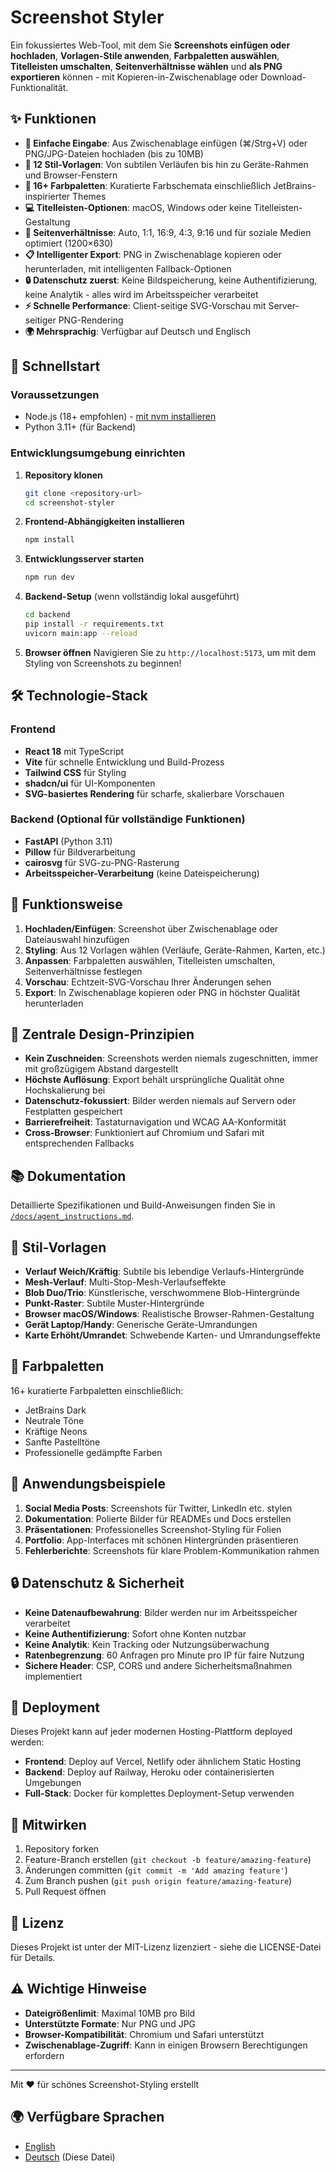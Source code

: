 # Screenshot Styler

Ein fokussiertes Web-Tool, mit dem Sie **Screenshots einfügen oder hochladen**, **Vorlagen-Stile anwenden**, **Farbpaletten auswählen**, **Titelleisten umschalten**, **Seitenverhältnisse wählen** und **als PNG exportieren** können - mit Kopieren-in-Zwischenablage oder Download-Funktionalität.

## ✨ Funktionen

- **📸 Einfache Eingabe**: Aus Zwischenablage einfügen (⌘/Strg+V) oder PNG/JPG-Dateien hochladen (bis zu 10MB)
- **🎨 12 Stil-Vorlagen**: Von subtilen Verläufen bis hin zu Geräte-Rahmen und Browser-Fenstern
- **🌈 16+ Farbpaletten**: Kuratierte Farbschemata einschließlich JetBrains-inspirierter Themes
- **💻 Titelleisten-Optionen**: macOS, Windows oder keine Titelleisten-Gestaltung
- **📐 Seitenverhältnisse**: Auto, 1:1, 16:9, 4:3, 9:16 und für soziale Medien optimiert (1200×630)
- **📋 Intelligenter Export**: PNG in Zwischenablage kopieren oder herunterladen, mit intelligenten Fallback-Optionen
- **🔒 Datenschutz zuerst**: Keine Bildspeicherung, keine Authentifizierung, keine Analytik - alles wird im Arbeitsspeicher verarbeitet
- **⚡ Schnelle Performance**: Client-seitige SVG-Vorschau mit Server-seitiger PNG-Rendering
- **🌍 Mehrsprachig**: Verfügbar auf Deutsch und Englisch

## 🚀 Schnellstart

### Voraussetzungen

- Node.js (18+ empfohlen) - [mit nvm installieren](https://github.com/nvm-sh/nvm#installing-and-updating)
- Python 3.11+ (für Backend)

### Entwicklungsumgebung einrichten

1. **Repository klonen**
   ```bash
   git clone <repository-url>
   cd screenshot-styler
   ```

2. **Frontend-Abhängigkeiten installieren**
   ```bash
   npm install
   ```

3. **Entwicklungsserver starten**
   ```bash
   npm run dev
   ```

4. **Backend-Setup** (wenn vollständig lokal ausgeführt)
   ```bash
   cd backend
   pip install -r requirements.txt
   uvicorn main:app --reload
   ```

5. **Browser öffnen**
   Navigieren Sie zu `http://localhost:5173`, um mit dem Styling von Screenshots zu beginnen!

## 🛠️ Technologie-Stack

### Frontend
- **React 18** mit TypeScript
- **Vite** für schnelle Entwicklung und Build-Prozess
- **Tailwind CSS** für Styling
- **shadcn/ui** für UI-Komponenten
- **SVG-basiertes Rendering** für scharfe, skalierbare Vorschauen

### Backend (Optional für vollständige Funktionen)
- **FastAPI** (Python 3.11)
- **Pillow** für Bildverarbeitung
- **cairosvg** für SVG-zu-PNG-Rasterung
- **Arbeitsspeicher-Verarbeitung** (keine Dateispeicherung)

## 🎯 Funktionsweise

1. **Hochladen/Einfügen**: Screenshot über Zwischenablage oder Dateiauswahl hinzufügen
2. **Styling**: Aus 12 Vorlagen wählen (Verläufe, Geräte-Rahmen, Karten, etc.)
3. **Anpassen**: Farbpaletten auswählen, Titelleisten umschalten, Seitenverhältnisse festlegen
4. **Vorschau**: Echtzeit-SVG-Vorschau Ihrer Änderungen sehen
5. **Export**: In Zwischenablage kopieren oder PNG in höchster Qualität herunterladen

## 🔧 Zentrale Design-Prinzipien

- **Kein Zuschneiden**: Screenshots werden niemals zugeschnitten, immer mit großzügigem Abstand dargestellt
- **Höchste Auflösung**: Export behält ursprüngliche Qualität ohne Hochskalierung bei
- **Datenschutz-fokussiert**: Bilder werden niemals auf Servern oder Festplatten gespeichert
- **Barrierefreiheit**: Tastaturnavigation und WCAG AA-Konformität
- **Cross-Browser**: Funktioniert auf Chromium und Safari mit entsprechenden Fallbacks

## 📚 Dokumentation

Detaillierte Spezifikationen und Build-Anweisungen finden Sie in [`/docs/agent_instructions.md`](./docs/agent_instructions.md).

## 🎨 Stil-Vorlagen

- **Verlauf Weich/Kräftig**: Subtile bis lebendige Verlaufs-Hintergründe
- **Mesh-Verlauf**: Multi-Stop-Mesh-Verlaufseffekte  
- **Blob Duo/Trio**: Künstlerische, verschwommene Blob-Hintergründe
- **Punkt-Raster**: Subtile Muster-Hintergründe
- **Browser macOS/Windows**: Realistische Browser-Rahmen-Gestaltung
- **Gerät Laptop/Handy**: Generische Geräte-Umrandungen
- **Karte Erhöht/Umrandet**: Schwebende Karten- und Umrandungseffekte

## 🌈 Farbpaletten

16+ kuratierte Farbpaletten einschließlich:
- JetBrains Dark
- Neutrale Töne
- Kräftige Neons  
- Sanfte Pastelltöne
- Professionelle gedämpfte Farben

## 📖 Anwendungsbeispiele

1. **Social Media Posts**: Screenshots für Twitter, LinkedIn etc. stylen
2. **Dokumentation**: Polierte Bilder für READMEs und Docs erstellen
3. **Präsentationen**: Professionelles Screenshot-Styling für Folien
4. **Portfolio**: App-Interfaces mit schönen Hintergründen präsentieren
5. **Fehlerberichte**: Screenshots für klare Problem-Kommunikation rahmen

## 🔒 Datenschutz & Sicherheit

- **Keine Datenaufbewahrung**: Bilder werden nur im Arbeitsspeicher verarbeitet
- **Keine Authentifizierung**: Sofort ohne Konten nutzbar
- **Keine Analytik**: Kein Tracking oder Nutzungsüberwachung  
- **Ratenbegrenzung**: 60 Anfragen pro Minute pro IP für faire Nutzung
- **Sichere Header**: CSP, CORS und andere Sicherheitsmaßnahmen implementiert

## 🚀 Deployment

Dieses Projekt kann auf jeder modernen Hosting-Plattform deployed werden:

- **Frontend**: Deploy auf Vercel, Netlify oder ähnlichem Static Hosting
- **Backend**: Deploy auf Railway, Heroku oder containerisierten Umgebungen
- **Full-Stack**: Docker für komplettes Deployment-Setup verwenden

## 🤝 Mitwirken

1. Repository forken
2. Feature-Branch erstellen (`git checkout -b feature/amazing-feature`)
3. Änderungen committen (`git commit -m 'Add amazing feature'`)
4. Zum Branch pushen (`git push origin feature/amazing-feature`)
5. Pull Request öffnen

## 📄 Lizenz

Dieses Projekt ist unter der MIT-Lizenz lizenziert - siehe die LICENSE-Datei für Details.

## ⚠️ Wichtige Hinweise

- **Dateigrößenlimit**: Maximal 10MB pro Bild
- **Unterstützte Formate**: Nur PNG und JPG
- **Browser-Kompatibilität**: Chromium und Safari unterstützt
- **Zwischenablage-Zugriff**: Kann in einigen Browsern Berechtigungen erfordern

---

Mit ❤️ für schönes Screenshot-Styling erstellt

## 🌍 Verfügbare Sprachen

- [English](./README.md)
- [Deutsch](./README.de.md) (Diese Datei)